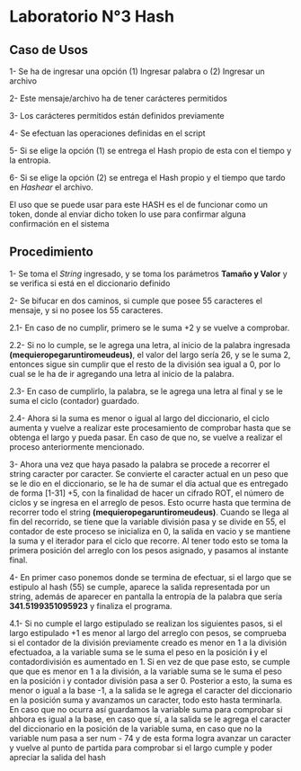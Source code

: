 # Laboratorio N°3 Hash

## Caso de Usos

1- Se ha de ingresar una opción (1) Ingresar palabra o (2) Ingresar un archivo

2- Este mensaje/archivo ha de tener carácteres permitidos

3- Los carácteres permitidos están definidos previamente

4- Se efectuan las operaciones definidas en el script

5- Si se elige la opción (1) se entrega el Hash propio de esta con el tiempo y la entropia.

6- Si se elige la opción (2) se entrega el Hash propio y el tiempo que tardo en _Hashear_ el archivo.

El uso que se puede usar para este HASH es el de funcionar como un token, donde al enviar dicho token lo use para confirmar alguna confirmación en el sistema

## Procedimiento

1- Se toma el _String_ ingresado, y se toma los parámetros **Tamaño y Valor** y se verifica si está en el diccionario definido

2- Se bifucar en dos caminos, si cumple que posee 55 caracteres el mensaje, y si no posee los 55 caracteres.

2.1- En caso de no cumplir, primero se le suma +2 y se vuelve a comprobar.

  2.2- Si no lo cumple, se le agrega una letra, al inicio de la palabra ingresada **(mequieropegaruntiromeudeus)**, el valor del largo sería 26, y se le suma 2, entonces sigue sin cumplir que el resto de la división sea igual a 0, por lo cual se le ha de ir agregando una letra al inicio de la palabra.
  
  2.3- En caso de cumplirlo, la palabra, se le agrega una letra al final y se le suma el ciclo (contador) guardado.
  
  2.4- Ahora si la suma es menor o igual al largo del diccionario, el ciclo aumenta y vuelve a realizar este procesamiento de comprobar hasta que se obtenga el largo y   pueda pasar. En caso de que no, se vuelve a realizar el proceso anteriormente mencionado.

3- Ahora una vez que haya pasado la palabra se procede a recorrer el string caracter por caracter. Se convierte el caracter actual en un peso que se le dio en el diccionario, se le ha de sumar el día actual que es entregado de forma [1-31] +5, con la finalidad de hacer un cifrado ROT, el número de ciclos y se ingresa en el arreglo de pesos. Esto ocurre hasta que termina de recorrer todo el string **(mequieropegaruntiromeudeus)**. Cuando se llega al fin del recorrido, se tiene que la variable división pasa y se divide en 55, el contador de este proceso se inicializa en 0, la salida en vacio y se mantiene la suma y el iterador para el ciclo que recorre. Al tener todo esto se toma la primera posición del arreglo con los pesos asignado, y pasamos al instante final.

4- En primer caso ponemos donde se termina de efectuar, si el largo que se estipulo al hash (55) se cumple, aparece la salida representada por un string, además de aparecer en pantalla la entropía de la palabra que sería **341.5199351095923** y finaliza el programa.

  4.1- Si no cumple el largo estipulado se realizan los siguientes pasos, si el largo estipulado +1 es menor al largo del arreglo con pesos, se comprueba si el contador de la división previamente creado es menor en 1 a la división efectuadoa, a la variable suma se le suma el peso en la posición **i** y el contadordivisión es aumentado en 1. Si en vez de que pase esto, se cumple que que es menor en 1 a la división, a la variable suma se le suma el peso en la posición i y contador división pasa a ser 0. Posterior a esto, la suma es menor o igual a la base -1, a la salida se le agrega el caracter del diccionario en la posición suma y avanzamos un caracter, todo esto hasta terminarla. En caso que no ocurra así guardamos la variable suma para comprobar si ahbora es igual a la base, en caso que sí, a la salida se le agrega el caracter del diccionario en la posición de la variable suma, en caso que no la variable num pasa a ser num - 74 y de esta forma logra avanzar un caracter y vuelve al punto de partida para comprobar si el largo cumple y poder apreciar la salida del hash
